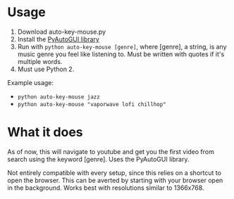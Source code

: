# Usage
1. Download auto-key-mouse.py
2. Install the [PyAutoGUI library](http://pyautogui.readthedocs.io/en/latest/install.html)
3. Run with `python auto-key-mouse [genre]`, where [genre], a string, is any music genre you feel like listening to. Must be written with quotes if it's multiple words.
4. Must use Python 2.

Example usage:
- `python auto-key-mouse jazz` 
- `python auto-key-mouse "vaporwave lofi chillhop"` 

# What it does
As of now, this will navigate to youtube and get you the first video from search using the keyword [genre]. Uses the PyAutoGUI library.

Not entirely compatible with every setup, since this relies on a shortcut to open the browser. This can be averted by starting with your browser open in the background. Works best with resolutions similar to 1366x768. 

